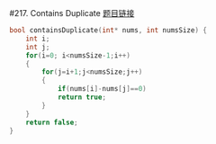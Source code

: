 #217. Contains Duplicate
[题目链接](https://leetcode.com/problems/contains-duplicate/)
```c
bool containsDuplicate(int* nums, int numsSize) {
    int i;
    int j;
    for(i=0; i<numsSize-1;i++)
    {
        for(j=i+1;j<numsSize;j++)
        {
            if(nums[i]-nums[j]==0)
            return true;
        }
    }
    return false;
}
```